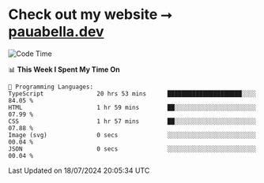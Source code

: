 # Check out my website ⭢ [pauabella.dev](https://pauabella.dev)

<!--START_SECTION:waka-->
![Code Time](http://img.shields.io/badge/Code%20Time-3%2C580%20hrs%2031%20mins-blue)

📊 **This Week I Spent My Time On** 

```text
💬 Programming Languages: 
TypeScript               20 hrs 53 mins      █████████████████████░░░░   84.05 % 
HTML                     1 hr 59 mins        ██░░░░░░░░░░░░░░░░░░░░░░░   07.99 % 
CSS                      1 hr 57 mins        ██░░░░░░░░░░░░░░░░░░░░░░░   07.88 % 
Image (svg)              0 secs              ░░░░░░░░░░░░░░░░░░░░░░░░░   00.04 % 
JSON                     0 secs              ░░░░░░░░░░░░░░░░░░░░░░░░░   00.04 % 
```


 Last Updated on 18/07/2024 20:05:34 UTC
<!--END_SECTION:waka-->
